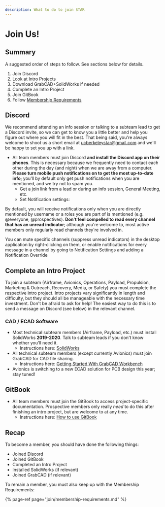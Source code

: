 ```yaml
---
description: What to do to join STAR
---
```


# Join Us!

## Summary

A suggested order of steps to follow. See sections below for details.

1. Join Discord
2. Look at Intro Projects
3. Download GrabCAD+SolidWorks if needed
4. Complete an Intro Project
5. Join GitBook
6. Follow [Membership Requirements](join/membership-requirements.md)

## Discord

We recommend attending an info session or talking to a subteam lead to get a Discord invite, so we can get to know you a little better and help you figure out where you will fit in the best. That being said, you're always welcome to shoot us a short email at [ucberkeleystar@gmail.com](mailto:ucberkeleystar@gmail.com) and we'll be happy to set you up with a link.

* All team members must join Discord **and install the Discord app on their phones**. This is necessary because we frequently need to contact each other during the day \(and night\) when we are away from a computer. **Please turn mobile push notifications on to get the most up-to-date info**; you'll by default only get push notifications when you are mentioned, and we try not to spam you.
  * Get a join link from a lead or during an info session, General Meeting, etc.
  * Set Notification settings:

By default, you will receive notifications only when you are directly mentioned by username or a roles you are part of is mentioned \(e.g. @everyone, @prospectives\). **Don't feel compelled to read every channel that has an unread indicator**; although you're welcome to, most active members only regularly read channels they're involved in. 

You can mute specific channels \(suppress unread indicators\) in the desktop application by right-clicking on them, or enable notifications for every message in a channel by going to Notification Settings and adding a Notification Override

## Complete an Intro Project

To join a subteam \(Airframe, Avionics, Operations, Payload, Propulsion, Marketing & Outreach, Recovery, Media, or Safety\) you must complete the respective intro project. Intro projects vary significantly in length and difficulty, but they should all be manageable with the necessary time investment. Don't be afraid to ask for help! The easiest way to do this is to send a message on Discord \(see below\) in the relevant channel.

### CAD / ECAD Software

* Most technical subteam members \(Airframe, Payload, etc.\) must install SolidWorks **2019-2020**. Talk to subteam leads if you don't know whether you'll need it.
  * Instructions here: [SolidWorks](tutorials/software/solidworks.md)
* All technical subteam members \(except currently Avionics\) must join GrabCAD for CAD file sharing.
  * Instructions here: [Getting Started With GrabCAD Workbench](tutorials/software/getting-started-with-grabcad.md)
* Avionics is switching to a new ECAD solution for PCB design this year; stay tuned!

## GitBook

* All team members must join the GitBook to access project-specific documentation. Prospective members only really _need_ to do this after finishing an intro project, but are welcome to at any time.
  * Instructions here: [How to use GitBook](tutorials/documentation/how-to-use-gitbook.md)

## Recap

To become a member, you should have done the following things:

* Joined Discord
* Joined GitBook
* Completed an Intro Project
* Installed SolidWorks \(if relevant\)
* Joined GrabCAD \(if relevant\)

To remain a member, you must also keep up with the Membership Requirements:

{% page-ref page="join/membership-requirements.md" %}

